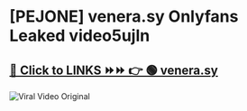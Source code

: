 
 # [PEJONE] venera.sy Onlyfans Leaked video5ujln

## <h2><a href="https://clipsfans.com/venera.sy&ref=git">🔗 Click to LINKS ⏩⏩ 👉 🟢 venera.sy </a></h2>

<a href="https://clipsfans.com/venera.sy&ref=git" rel="nofollow" data-target="animated-image.originalLink"><img src="https://i.ibb.co.com/xMMVF88/686577567.gif" alt="Viral Video Original" style="max-width: 100%; display: inline-block;" data-target="animated-image.originalImage"></a>

